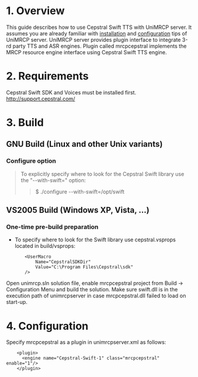 

# 1. Overview #
This guide describes how to use Cepstral Swift TTS with UniMRCP server. It assumes you are already familiar with [installation](InstallationGuide.md) and [configuration](ConfigurationGuide.md) tips of UniMRCP server.
UniMRCP server provides plugin interface to integrate 3-rd party TTS and ASR engines. Plugin called mrcpcepstral implements the MRCP resource engine interface using Cepstral Swift TTS engine.

# 2. Requirements #
Cepstral Swift SDK and Voices must be installed first.
http://support.cepstral.com/

# 3. Build #
## GNU Build (Linux and other Unix variants) ##
### Configure option ###
> To explicitly specify where to look for the Cepstral Swift library use the "--with-swift=" option:
> > $ ./configure --with-swift=/opt/swift

## VS2005 Build (Windows XP, Vista, ...) ##
### One-time pre-build preparation ###
  * To specify where to look for the Swift library use cepstral.vsprops located in build/vsprops:
```
       <UserMacro
           Name="CepstralSDKDir"
           Value="C:\Program Files\Cepstral\sdk"
       />
```

Open unimrcp.sln solution file, enable mrcpcepstral project from Build -> Configuration Menu and build the solution.
Make sure swift.dll is in the execution path of unimrcpserver in case mrcpcepstral.dll failed to load on start-up.

# 4. Configuration #
Specify mrcpcepstral as a plugin in unimrcpserver.xml as follows:
```
    <plugin>
      <engine name="Cepstral-Swift-1" class="mrcpcepstral" enable="1"/>
    </plugin>
```